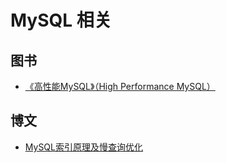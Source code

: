 
# MySQL 相关

## 图书

- [《高性能MySQL》（High Performance MySQL）](https://item.jd.com/11220393.html)

## 博文

- [MySQL索引原理及慢查询优化](http://tech.meituan.com/mysql-index.html)
